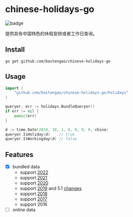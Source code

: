 # chinese-holidays-go

![badge](https://github.com/bastengao/chinese-holidays-go/workflows/Go/badge.svg)

提供具有中国特色的休假安排或者工作日查询。

## Install

    go get github.com/bastengao/chinese-holidays-go

## Usage

```go
import (
    "github.com/bastengao/chinese-holidays-go/holidays"
)

queryer, err := holidays.BundleQueryer()
if err != nil {
    panic(err)
}

d := time.Date(2019, 10, 1, 0, 0, 0, 0, china)
queryer.IsHoliday(d)    // true
queryer.IsWorkingday(d) // false
```

## Features

- [x] bundled data
  - support [2022](http://www.gov.cn/zhengce/content/2021-10/25/content_5644835.htm)
  - support [2021](http://www.gov.cn/zhengce/content/2020-11/25/content_5564127.htm)
  - support [2020](http://www.gov.cn/zhengce/content/2019-11/21/content_5454164.htm)
  - support [2019](http://www.gov.cn/zhengce/content/2018-12/06/content_5346276.htm) and 5.1 [changes](http://www.gov.cn/zhengce/content/2019-03/22/content_5375877.htm)
  - support [2018](http://www.gov.cn/zhengce/content/2017-11/30/content_5243579.htm)
  - support [2017](http://www.gov.cn/zhengce/content/2016-12/01/content_5141603.htm)
  - support 2016
- [ ] online data
